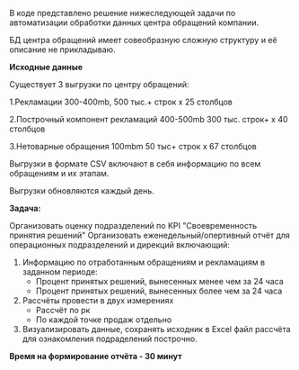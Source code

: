 В коде представлено решение нижеследующей задачи по автоматизации обработки данных центра обращений компании.

БД центра обращений имеет совеобразную сложную структуру и её описание не прикладываю.

**Исходные данные**

Существует 3 выгрузки по центру обращений:

1.Рекламации 300-400mb, 500 тыс.+ строк x 25 столбцов

2.Построчный компонент рекламаций 400-500mb 300 тыс. строк+ x 40 столбцов

3.Нетоварные обращения 100mbm 50 тыс+ строк x 67 столбцов 

Выгрузки в формате CSV включают в себя информацию по всем обращениям и их этапам.

Выгрузки обновляются каждый день.

**Задача:**

Организовать оценку подразделений по KPI "Своевременность принятия решений"
Организовать еженедельный/опертивный отчёт для операционных подразделений и дирекций включающий:

1. Информацию по отработанным обращениям и рекламациям в заданном периоде:
      - Процент принятых решений, вынесенных менее чем за  24 часа
      - Процент принятых решений, вынесенных более чем за  24 часа
2. Рассчёты провести в двух измерениях
      - Рассчёт по рк
      - По каждой точке продаж отдельно
3. Визуализировать данные, сохранять исходник в  Excel файл рассчёта для ознакомления подраделений построчно.


**Время на формирование отчёта - 30 минут**

